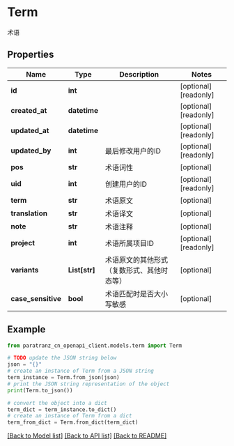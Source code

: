 # Term

术语

## Properties

Name | Type | Description | Notes
------------ | ------------- | ------------- | -------------
**id** | **int** |  | [optional] [readonly] 
**created_at** | **datetime** |  | [optional] [readonly] 
**updated_at** | **datetime** |  | [optional] [readonly] 
**updated_by** | **int** | 最后修改用户的ID | [optional] [readonly] 
**pos** | **str** | 术语词性 | [optional] 
**uid** | **int** | 创建用户的ID | [optional] [readonly] 
**term** | **str** | 术语原文 | [optional] 
**translation** | **str** | 术语译文 | [optional] 
**note** | **str** | 术语注释 | [optional] 
**project** | **int** | 术语所属项目ID | [optional] [readonly] 
**variants** | **List[str]** | 术语原文的其他形式（复数形式、其他时态等） | [optional] 
**case_sensitive** | **bool** | 术语匹配时是否大小写敏感 | [optional] 

## Example

```python
from paratranz_cn_openapi_client.models.term import Term

# TODO update the JSON string below
json = "{}"
# create an instance of Term from a JSON string
term_instance = Term.from_json(json)
# print the JSON string representation of the object
print(Term.to_json())

# convert the object into a dict
term_dict = term_instance.to_dict()
# create an instance of Term from a dict
term_from_dict = Term.from_dict(term_dict)
```
[[Back to Model list]](../README.md#documentation-for-models) [[Back to API list]](../README.md#documentation-for-api-endpoints) [[Back to README]](../README.md)


